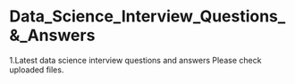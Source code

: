 # Data_Science_Interview_Questions_&_Answers
1.Latest data science interview questions and answers
Please check uploaded files.
